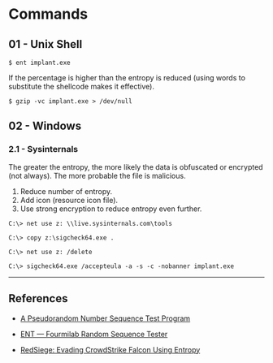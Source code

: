 # Commands

## 01 - Unix Shell

```
$ ent implant.exe
```

If the percentage is higher than the entropy is reduced (using words to substitute the shellcode makes it effective).

```
$ gzip -vc implant.exe > /dev/null
```

## 02 - Windows

### 2.1 - Sysinternals 

The greater the entropy, the more likely the data is obfuscated or encrypted (not always). The more probable the file is malicious.

1. Reduce number of entropy.
2. Add icon (resource icon file).
3. Use strong encryption to reduce entropy even further.

```
C:\> net use z: \\live.sysinternals.com\tools

C:\> copy z:\sigcheck64.exe .

C:\> net use z: /delete

C:\> sigcheck64.exe /accepteula -a -s -c -nobanner implant.exe
```

---
## References

- [A Pseudorandom Number Sequence Test Program](https://www.fourmilab.ch/random/)

- [ENT — Fourmilab Random Sequence Tester](https://github.com/Fourmilab/ent_random_sequence_tester)

- [RedSiege: Evading CrowdStrike Falcon Using Entropy](https://redsiege.com/blog/2023/04/evading-crowdstrike-falcon-using-entropy/)